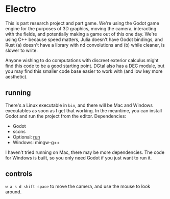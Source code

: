 # Electro

This is part research project and part game. We're using the Godot game engine
for the purposes of 3D graphics, moving the camera, interacting with the fields,
and potentially making a game out of this one day. We're using C++ because speed
matters, Julia doesn't have Godot bindings, and Rust (a) doesn't have a library
with nd convolutions and (b) while cleaner, is slower to write.

Anyone wishing to do computations with discreet exterior calculus might find
this code to be a good starting point. DGtal also has a DEC module, but you may
find this smaller code base easier to work with (and low key more aesthetic).

## running

There's a Linux executable in `bin`, and there will be Mac and Windows
executables as soon as I get that working. In the meantime, you can install
Godot and run the project from the editor. Dependencies:

- Godot
- scons
- Optional: [run](https://github.com/akriegman/run)
- Windows: mingw-g++

I haven't tried running on Mac, there may be more dependencies. The code for
Windows is built, so you only need Godot if you just want to run it.

## controls

`w a s d shift space` to move the camera, and use the mouse to look around.
